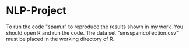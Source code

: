 # NLP-Project
To run the code "spam.r" to reproduce the results shown in my work. You should open R and run the code. The data set "smsspamcollection.csv" must be placed in the working directory of R.
